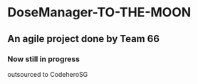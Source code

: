 # DoseManager-TO-THE-MOON

## An agile project done by Team 66

### Now still in progress

outsourced to CodeheroSG

